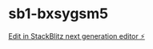 # sb1-bxsygsm5

[Edit in StackBlitz next generation editor ⚡️](https://stackblitz.com/~/github.com/ArthurPhyto/sb1-bxsygsm5)